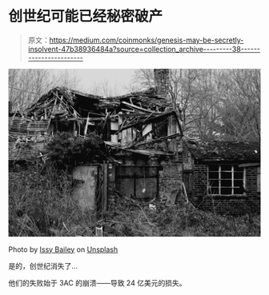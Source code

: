 # 创世纪可能已经秘密破产

> 原文：<https://medium.com/coinmonks/genesis-may-be-secretly-insolvent-47b38936484a?source=collection_archive---------38----------------------->

![](img/68fc6b7926e36b2cab9ecfb488885aac.png)

Photo by [Issy Bailey](https://unsplash.com/@bailey_i?utm_source=medium&utm_medium=referral) on [Unsplash](https://unsplash.com?utm_source=medium&utm_medium=referral)

是的，创世纪消失了…

他们的失败始于 3AC 的崩溃——导致 24 亿美元的损失。